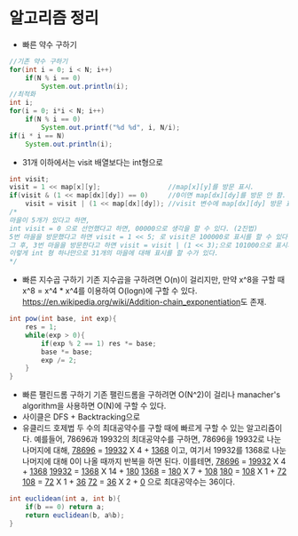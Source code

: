 # 알고리즘 정리
- 빠른 약수 구하기
```java
//기존 약수 구하기
for(int i = 0; i < N; i++)
    if(N % i == 0)
        System.out.println(i);
//최적화
int i;
for(i = 0; i*i < N; i++)
    if(N % i == 0)
        System.out.printf("%d %d", i, N/i);
if(i * i == N)
    System.out.println(i);
```
- 31개 이하에서는 visit 배열보다는 int형으로
```java
int visit;
visit = 1 << map[x][y];                 //map[x][y]를 방문 표시.
if(visit & (1 << map[dx][dy]) == 0)     //0이면 map[dx][dy]를 방문 안 함.
    visit = visit | (1 << map[dx][dy]); //visit 변수에 map[dx][dy] 방문 표시.
/*
마을이 5개가 있다고 하면,
int visit = 0 으로 선언했다고 하면, 00000으로 생각을 할 수 있다. (2진법)
5번 마을을 방문했다고 하면 visit = 1 << 5; 로 visit은 100000로 표시를 할 수 있다.
그 후, 3번 마을을 방문한다고 하면 visit = visit | (1 << 3);으로 101000으로 표시가 가능하다.
이렇게 int 형 하나만으로 31개의 마을에 대해 표시를 할 수가 있다.
*/
```
- 빠른 지수곱 구하기
기존 지수곱을 구하려면 O(n)이 걸리지만, 만약 x^8을 구할 때 x^8 = x^4 * x^4를 이용하여 O(logn)에 구할 수 있다.
<https://en.wikipedia.org/wiki/Addition-chain_exponentiation>도 존재.
```java
int pow(int base, int exp){
    res = 1;
    while(exp > 0){
        if(exp % 2 == 1) res *= base;
        base *= base;
        exp /= 2;
    }
}
```
- 빠른 팰린드롬 구하기
기존 팰린드롬을 구하려면 O(N^2)이 걸리나 manacher's algorithm을 사용하면 O(N)에 구할 수 있다.
- 사이클은 DFS + Backtracking으로
- 유클리드 호제법
두 수의 최대공약수를 구할 때에 빠르게 구할 수 있는 알고리즘이다.
예를들어, 78696과 19932의 최대공약수를 구하면,
78696을 19932로 나눈 나머지에 대해,
<u>78696</u> = <u>19932</u> X 4 + <u>1368</u> 이고, 여기서 19932를 1368로 나눈 나머지에 대해 0이 나올 때까지 반복을 하면 된다.
이를테면,
<u>78696</u> = <u>19932</u> X 4 + <u>1368</u>
<u>19932</u> = <u>1368</u> X 14 + <u>180</u>
<u>1368</u> = <u>180</u> X 7 + <u>108</u>
<u>180</u> = <u>108</u> X 1 + <u>72</u>
<u>108</u> = <u>72</u> X 1 + <u>36</u>
<u>72</u> = <u>36</u> X 2 + <u>0</u>
으로 최대공약수는 36이다.
```java
int euclidean(int a, int b){
    if(b == 0) return a;
    return euclidean(b, a%b);
}
```
